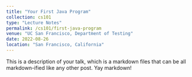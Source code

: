 ```yaml
---
title: "Your First Java Program"
collection: cs101
type: "Lecture Notes"
permalink: /cs101/first-java-program
venue: "UC San Francisco, Department of Testing"
date: 2022-08-26
location: "San Francisco, California"
---
```


This is a description of your talk, which is a markdown files that can be all markdown-ified like any other post. Yay markdown!